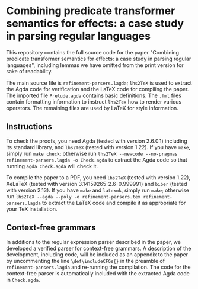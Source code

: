# Combining predicate transformer semantics for effects: a case study in parsing regular languages

This repository contains the full source code for the paper "Combining predicate transformer semantics for effects: a case study in parsing regular languages",
including lemmas we have omitted from the print version for sake of readability.

The main source file is `refinement-parsers.lagda`; `lhs2TeX` is used to extract the Agda code for verification and the LaTeX code for compiling the paper.
The imported file `Prelude.agda` contains basic definitions.
The `.fmt` files contain formatting information to instruct `lhs2Tex` how to render various operators.
The remaining files are used by LaTeX for style information.

## Instructions

To check the proofs, you need Agda (tested with version 2.6.0.1) including its standard library, and `lhs2TeX` (tested with version 1.22).
If you have `make`, simply run `make check`; otherwise run `lhs2TeX --newcode --no-pragmas refinement-parsers.lagda -o Check.agda` to extract the Agda code so that running `agda Check.agda` will check it.

To compile the paper to a PDF, you need `lhs2TeX` (tested with version 1.22), XeLaTeX (tested with version 3.14159265-2.6-0.999991) and `biber` (tested with version 2.13).
If you have `make` and `latexmk`, simply run `make`; otherwise run `lhs2TeX --agda --poly -o refinement-parsers.tex refinement-parsers.lagda` to extract the LaTeX code and compile it as appropriate for your TeX installation.

## Context-free grammars
In additions to the regular expression parser described in the paper,
we developed a verified parser for context-free grammars.
A description of the development, including code, will be included as an appendix to the paper
by uncommenting the line `\def\includeCFGs{}` in the preamble of `refinement-parsers.lagda` and re-running the compilation.
The code for the context-free parser is automatically included with the extracted Agda code in `Check.agda`.
